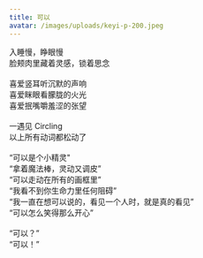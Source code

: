 ```yaml
---
title: 可以
avatar: /images/uploads/keyi-p-200.jpeg
---
```

入睡慢，睁眼慢<br>脸颊肉里藏着灵感，锁着思念<br><br>喜爱竖耳听沉默的声响<br>喜爱眯眼看朦胧的火光<br>喜爱抿嘴嚼羞涩的张望<br><br>一遇见 Circling<br>以上所有动词都松动了<br><br>“可以是个小精灵&quot;<br>“拿着魔法棒，灵动又调皮”<br>“可以走动在所有的画框里”<br>“我看不到你生命力里任何阻碍”<br>“我一直在想可以说的，看见一个人时，就是真的看见”<br>“可以怎么笑得那么开心” <br><br>“可以？”<br>“可以！”